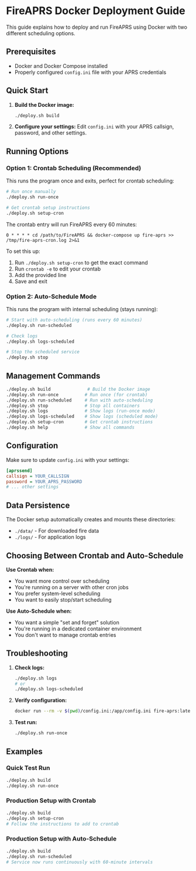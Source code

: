 # FireAPRS Docker Deployment Guide

This guide explains how to deploy and run FireAPRS using Docker with two different scheduling options.

## Prerequisites

- Docker and Docker Compose installed
- Properly configured `config.ini` file with your APRS credentials

## Quick Start

1. **Build the Docker image:**
   ```bash
   ./deploy.sh build
   ```

2. **Configure your settings:**
   Edit `config.ini` with your APRS callsign, password, and other settings.

## Running Options

### Option 1: Crontab Scheduling (Recommended)

This runs the program once and exits, perfect for crontab scheduling:

```bash
# Run once manually
./deploy.sh run-once

# Get crontab setup instructions
./deploy.sh setup-cron
```

The crontab entry will run FireAPRS every 60 minutes:
```
0 * * * * cd /path/to/FireAPRS && docker-compose up fire-aprs >> /tmp/fire-aprs-cron.log 2>&1
```

To set this up:
1. Run `./deploy.sh setup-cron` to get the exact command
2. Run `crontab -e` to edit your crontab
3. Add the provided line
4. Save and exit

### Option 2: Auto-Schedule Mode

This runs the program with internal scheduling (stays running):

```bash
# Start with auto-scheduling (runs every 60 minutes)
./deploy.sh run-scheduled

# Check logs
./deploy.sh logs-scheduled

# Stop the scheduled service
./deploy.sh stop
```

## Management Commands

```bash
./deploy.sh build              # Build the Docker image
./deploy.sh run-once          # Run once (for crontab)
./deploy.sh run-scheduled     # Run with auto-scheduling
./deploy.sh stop              # Stop all containers
./deploy.sh logs              # Show logs (run-once mode)
./deploy.sh logs-scheduled    # Show logs (scheduled mode)
./deploy.sh setup-cron        # Get crontab instructions
./deploy.sh help              # Show all commands
```

## Configuration

Make sure to update `config.ini` with your settings:

```ini
[aprssend]
callsign = YOUR_CALLSIGN
password = YOUR_APRS_PASSWORD
# ... other settings
```

## Data Persistence

The Docker setup automatically creates and mounts these directories:
- `./data/` - For downloaded fire data
- `./logs/` - For application logs

## Choosing Between Crontab and Auto-Schedule

**Use Crontab when:**
- You want more control over scheduling
- You're running on a server with other cron jobs
- You prefer system-level scheduling
- You want to easily stop/start scheduling

**Use Auto-Schedule when:**
- You want a simple "set and forget" solution
- You're running in a dedicated container environment
- You don't want to manage crontab entries

## Troubleshooting

1. **Check logs:**
   ```bash
   ./deploy.sh logs
   # or
   ./deploy.sh logs-scheduled
   ```

2. **Verify configuration:**
   ```bash
   docker run --rm -v $(pwd)/config.ini:/app/config.ini fire-aprs:latest python main.py --help
   ```

3. **Test run:**
   ```bash
   ./deploy.sh run-once
   ```

## Examples

### Quick Test Run
```bash
./deploy.sh build
./deploy.sh run-once
```

### Production Setup with Crontab
```bash
./deploy.sh build
./deploy.sh setup-cron
# Follow the instructions to add to crontab
```

### Production Setup with Auto-Schedule
```bash
./deploy.sh build
./deploy.sh run-scheduled
# Service now runs continuously with 60-minute intervals
```
